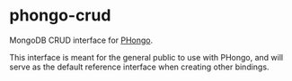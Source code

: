 phongo-crud
===========

MongoDB CRUD interface for [PHongo](https://github.com/bjori/phongo).


This interface is meant for the general public to use with PHongo,
and will serve as the default reference interface when creating other bindings.


